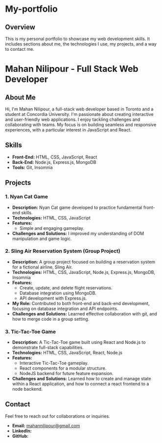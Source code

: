 # My-portfolio

## Overview
This is my personal portfolio to showcase my web development skills. It includes sections about me, the technologies I use, my projects, and a way to contact me.

# Mahan Nilipour - Full Stack Web Developer

## About Me

Hi, I'm Mahan Nilipour, a full-stack web developer based in Toronto and a student at Concordia University. I'm passionate about creating interactive and user-friendly web applications. I enjoy tackling challenges and collaborating with teams. My focus is on building seamless and responsive experiences, with a particular interest in JavaScript and React.

## Skills

* **Front-End:** HTML, CSS, JavaScript, React
* **Back-End:** Node.js, Express.js, MongoDB
* **Tools:** Git, Insomnia

## Projects

### 1. Nyan Cat Game

* **Description:** Nyan Cat game developed to practice fundamental front-end skills.
* **Technologies:** HTML, CSS, JavaScript
* **Features:**
    * Simple and engaging gameplay.
* **Challenges and Solutions:** I improved my understanding of DOM manipulation and game logic.

### 2. Sling Air Reservation System (Group Project)

* **Description:** A group project focused on building a reservation system for a fictional airline, Sling Air.
* **Technologies:** HTML, CSS, JavaScript, Node.js, Express.js, MongoDB, Insomnia
* **Features:**
    * Create, update, and delete flight reservations.
    * Database integration using MongoDB.
    * API development with Express.js.
* **My Role:** Contributed to both front-end and back-end development, focusing on database integration and API endpoints.
* **Challenges and Solutions:** Learned effective collaboration with git, and how to merge code in a group setting.

### 3. Tic-Tac-Toe Game

* **Description:** A Tic-Tac-Toe game built using React and Node.js to demonstrate full-stack capabilities.
* **Technologies:** HTML, CSS, JavaScript, React, Node.js
* **Features:**
    * Interactive Tic-Tac-Toe gameplay.
    * React components for a modular structure.
    * NodeJS backend for future feature expansion.
* **Challenges and Solutions:** Learned how to create and manage state within a React application, and how to connect a react frontend to a node backend.

## Contact

Feel free to reach out for collaborations or inquiries.

* **Email:** mahannilipour@gmail.com
* **LinkedIn:** 
* **GitHub:** 
